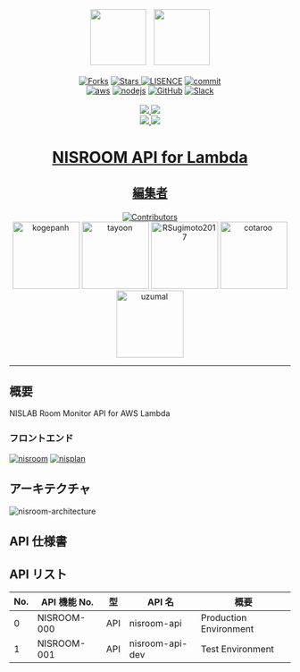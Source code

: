 <div align = "center"><a href = "https://github.com/Kenny-NISLab/nisroom"><img width = "100" src = "https://user-images.githubusercontent.com/52265901/118224676-a03bed80-b4be-11eb-9b25-4494a25a746b.png"></a>&emsp;<a href = "https://github.com/Kenny-NISLab/nisplan"><img width = "100" src = "https://user-images.githubusercontent.com/52265901/118224811-d5e0d680-b4be-11eb-8ab5-cb137c8fabe4.png"></div>

<div align = "center">
    <br>
    <a href = "https://github.com/Kenny-NISLab/nisroom-api/network/members"><img src = "https://img.shields.io/github/forks/Kenny-NISLab/nisroom-api?style=social" alt = "Forks"></a>
    <a href = ""><img src = "https://img.shields.io/github/stars/Kenny-NISLab/nisroom-api?style=social" alt = "Stars">
    <a href = "https://github.com/Kenny-NISLab/nisroom-api/blob/main/LICENSE"><img src = "https://img.shields.io/github/license/Kenny-NISLab/nisroom-api" alt = "LISENCE"></a>
    <a href = "https://github.com/Kenny-NISLab/nisroom-api/graphs/commit-activity"><img src = "https://img.shields.io/github/last-commit/Kenny-NISLab/nisroom-api" alt = "commit"></a>
    <br>
    <a href = "https://aws.amazon.com/jp/"><img src="https://img.shields.io/badge/-Amazon%20AWS-232F3E.svg?logo=amazon-aws&style=flat" alt="aws"></a>
    <a href = "https://nodejs.org/ja/about/"><img src="https://img.shields.io/badge/-Node.js-339933.svg?logo=node.js&style=flat" alt="nodejs"></a>
    <a href = "https://github.com/Kenny-NISLab/nisroom-api"><img src="https://img.shields.io/badge/-GitHub-181717.svg?logo=github&style=flat" alt = "GitHub"></a>
    <a href = "https://slack.com/intl/ja-jp/"><img src="https://img.shields.io/badge/-Slack-4A154B.svg?logo=slack&style=flat" alt = "Slack">
    <br>
    <br>
    <a href = "https://github.com/Kenny-NISLab/nisroom-api/actions/workflows/getStudents.yml"><img src = "https://github.com/Kenny-NISLab/nisroom-api/actions/workflows/getStudents.yml/badge.svg">
    <a href = "https://github.com/Kenny-NISLab/nisroom-api/actions/workflows/patchStudent.yml"><img src = "https://github.com/Kenny-NISLab/nisroom-api/actions/workflows/patchStudent.yml/badge.svg">
    <br>
    <a href = "https://github.com/Kenny-NISLab/nisroom-api/actions/workflows/scheduledDeletePastDate.yml"><img src = "https://github.com/Kenny-NISLab/nisroom-api/actions/workflows/scheduledDeletePastDate.yml/badge.svg">
    <a href = "https://github.com/Kenny-NISLab/nisroom-api/actions/workflows/scheduledLeaveStudents.yml"><img src = "https://github.com/Kenny-NISLab/nisroom-api/actions/workflows/scheduledLeaveStudents.yml/badge.svg">
</div>

# <p align="center">NISROOM API for Lambda</p>

## <p align="center">編集者</p>

<div align="center">
<a href = "https://github.com/Kenny-NISLab/nisroom-api/graphs/contributors"><img src = "https://img.shields.io/github/contributors/Kenny-NISLab/nisroom-api" alt = "Contributors"></a>
</div>

<div align="center">
<a href="https://github.com/kogepanh"><img src="https://avatars.githubusercontent.com/u/49851726?v=4" alt="kogepanh" height="120px"></a>
<a href="https://github.com/tayoon"><img src="https://avatars.githubusercontent.com/u/52265901?v=4" alt="tayoon" height="120px"></a>
<a href="https://github.com/RSugimoto2017"><img src="https://avatars.githubusercontent.com/u/81292583?v=4" alt="RSugimoto2017" height="120px"></a>
<a href="https://github.com/cotaroo"><img src="https://avatars.githubusercontent.com/u/46442631?v=4" alt="cotaroo" height="120px"></a>
<a href="https://github.com/uzumal"><img src="https://avatars.githubusercontent.com/u/52265875?v=4" alt="uzumal" height="120px"></a>
</div>

---

## 概要

NISLAB Room Monitor API for AWS Lambda

### フロントエンド

[![nisroom](https://img.shields.io/badge/GitHub-nisroom-orange)](https://github.com/Kenny-NISLab/nisroom)
[![nisplan](https://img.shields.io/badge/GitHub-nisplan-yellow)](https://github.com/Kenny-NISLab/nisplan)

## アーキテクチャ

![nisroom-architecture](https://user-images.githubusercontent.com/49851726/116494988-07617b80-a8dd-11eb-9c49-bb7cda1e2eb3.png)

## API 仕様書

## API リスト

| No. | API 機能 No. | 型 | API 名        | 概要               |
| --- | ---------------- | ---- | --------------- | ---------------------- |
| 0   | NISROOM-000      | API  | nisroom-api     | Production Environment |
| 1   | NISROOM-001      | API  | nisroom-api-dev | Test Environment       |
